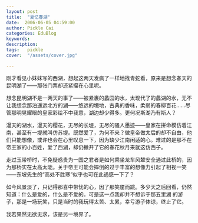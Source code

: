 ```yaml
---
layout: post  
title:  "夏忆春湖"
date:  2006-06-05 04:59:00
author: Pickle Cai  
categories: EduBlog  
keywords: 
description:   
tags:	pickle   
cover:  "/assets/cover.jpg"  

---
```


刚才看见小妹妹写的西湖，想起这两天发疯了一样地找青蛇看，原来是想念春天的昆明湖了——那张门票却还紧攥在心里呢。



想念昆明湖不是一两天的事了——被紧裹的蠡园的水，太现代了的蠡湖的水，无不让我想念那泊遥远北方的湖——悠远的境地，古典的香味，柔弱的春柳百花……尽管那明晃耀眼的皇家彩绘不中我意，湖边却少得多。更何况斯湖乃有斯人？



漫天的湖水，漫天的樱花，无尽的长堤，无尽的骚人墨迹——皇家在拼命模仿着江南，甚至有一堤就叫仿苏堤。既然爱了，为何不来？做皇帝做太后的却不自由，他们只能想像，或许也会在心里叹息一下，因为缺少江南闲适的心。难过的是那不在帝王家的小百姓，爱了西湖，却仍撇开了它的春花秋月来就这仿西子。



走过玉带桥时，不免疑惑贵为一国之君者是如何乘坐龙车风辇安全通过此桥的，因为那桥实在太高太陡。关于帝王可能会摔倒的过于丰富的想像力引起了相视一笑——东坡先生的“高处不胜寒”似乎也可在此通感一下了？



 如今风景淡了，只记得那喜中带忧的心，因了那笑靥而跳。多少天之后回看，仍然知道：什么是爱的，什么是不爱的。可是这一点我却并不想诉于那五里湖 的游子，那是一场玩笑，只是当时的我玩得太苦、太累，幸亏游子体谅，终止了它。



我若果然无欲无求，该是另一境界了。



		    
